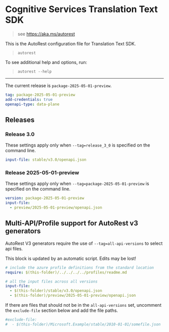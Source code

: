 # Cognitive Services Translation Text SDK

> see https://aka.ms/autorest

This is the AutoRest configuration file for Translation Text SDK.

> `autorest`

To see additional help and options, run:

> `autorest --help`
---

The current release is `package-2025-05-01-preview`.

``` yaml
tag: package-2025-05-01-preview
add-credentials: true
openapi-type: data-plane
```

## Releases

### Release 3.0

These settings apply only when `--tag=release_3_0` is specified on the command line.

``` yaml $(tag) == 'release_3_0'
input-file: stable/v3.0/openapi.json
```

### Release 2025-05-01-preview

These settings apply only when `--tag=package-2025-05-01-preview` is specified on the command line.

``` yaml $(tag) == 'package-2025-05-01-preview'
version: package-2025-05-01-preview
input-file:
  - preview/2025-05-01-preview/openapi.json
```

## Multi-API/Profile support for AutoRest v3 generators

AutoRest V3 generators require the use of `--tag=all-api-versions` to select api files.

This block is updated by an automatic script. Edits may be lost!

``` yaml $(tag) == 'all-api-versions' /* autogenerated */
# include the azure profile definitions from the standard location
require: $(this-folder)/../../../../profiles/readme.md

# all the input files across all versions
input-file:
  - $(this-folder)/stable/v3.0/openapi.json
  - $(this-folder)/preview/2025-05-01-preview/openapi.json
```

If there are files that should not be in the `all-api-versions` set,
uncomment the  `exclude-file` section below and add the file paths.

``` yaml $(tag) == 'all-api-versions'
#exclude-file: 
#  - $(this-folder)/Microsoft.Example/stable/2010-01-01/somefile.json
```